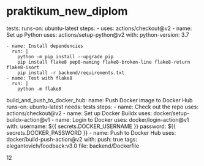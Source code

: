 # praktikum_new_diplom


  tests: 
    runs-on: ubuntu-latest
    steps:
    - uses: actions/checkout@v2
    - name: Set up Python
      uses: actions/setup-python@v2
      with:
        python-version: 3.7

    - name: Install dependencies
      run: | 
        python -m pip install --upgrade pip 
        pip install flake8 pep8-naming flake8-broken-line flake8-return flake8-isort
        pip install -r backend/requirements.txt 
    - name: Test with flake8
      run: |
        python -m flake8 
  build_and_push_to_docker_hub:
    name: Push Docker image to Docker Hub
    runs-on: ubuntu-latest
    needs: tests
    steps:
      - name: Check out the repo
        uses: actions/checkout@v2 
      - name: Set up Docker Buildx
        uses: docker/setup-buildx-action@v1 
      - name: Login to Docker 
        uses: docker/login-action@v1 
        with:
          username: ${{ secrets.DOCKER_USERNAME }}
          password: ${{ secrets.DOCKER_PASSWORD }}
      - name: Push to Docker Hub
        uses: docker/build-push-action@v2 
        with:
          push: true
          tags: elegantovich/foodback:v3.0
          file: backend/Dockerfile 
  
12